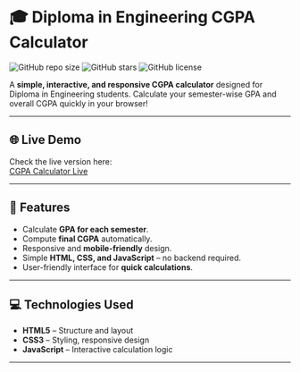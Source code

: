 # 🎓 Diploma in Engineering CGPA Calculator

![GitHub repo size](https://img.shields.io/github/repo-size/your-username/Diploma-in-Engineering-CGPA-Calculator)
![GitHub stars](https://img.shields.io/github/stars/your-username/Diploma-in-Engineering-CGPA-Calculator?style=social)
![GitHub license](https://img.shields.io/github/license/your-username/Diploma-in-Engineering-CGPA-Calculator)

A **simple, interactive, and responsive CGPA calculator** designed for Diploma in Engineering students. Calculate your semester-wise GPA and overall CGPA quickly in your browser!

---

## 🌐 Live Demo

Check the live version here:  
[CGPA Calculator Live](https://s21jus.github.io/Diploma-in-Engineering-CGPA-Calculator/)

---

## 📝 Features

- Calculate **GPA for each semester**.
- Compute **final CGPA** automatically.
- Responsive and **mobile-friendly** design.
- Simple **HTML, CSS, and JavaScript** – no backend required.
- User-friendly interface for **quick calculations**.

---

## 💻 Technologies Used

- **HTML5** – Structure and layout  
- **CSS3** – Styling, responsive design  
- **JavaScript** – Interactive calculation logic  

---
